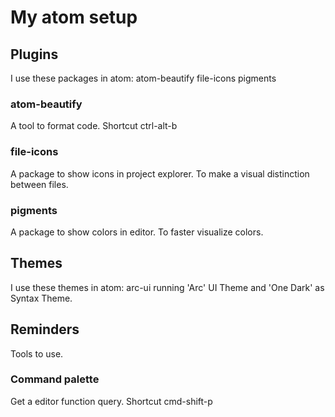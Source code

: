# My atom setup

## Plugins
I use these packages in atom:
atom-beautify
file-icons
pigments

### atom-beautify
A tool to format code. Shortcut ctrl-alt-b

### file-icons
A package to show icons in project explorer. To make a visual distinction between files.

### pigments
A package to show colors in editor. To faster visualize colors.

## Themes
I use these themes in atom:
arc-ui
running 'Arc' UI Theme and 'One Dark' as Syntax Theme.

## Reminders
Tools to use.

### Command palette
Get a editor function query. Shortcut cmd-shift-p

